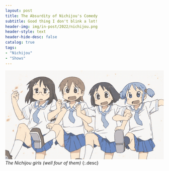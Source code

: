 ```yaml
---
layout: post
title: The Absurdity of Nichijou's Comedy
subtitle: Good thing I don't blink a lot!
header-img: img/in-post/2022/nichijou.png
header-style: text
header-hide-desc: false
catalog: true
tags:
- "Nichijou"
- "Shows"
---
```


![The Nichijou girls](/img/in-post/2022/nichijou.png)
*The Nichijou girls (well four of them)*
{:.desc}
